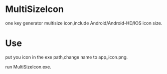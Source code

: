# MultiSizeIcon
one key generator multisize icon,include Android/Android-HD/IOS icon size.


# Use

put you icon in the exe path,change name to app_icon.png.

run MultiSizeIcon.exe.
